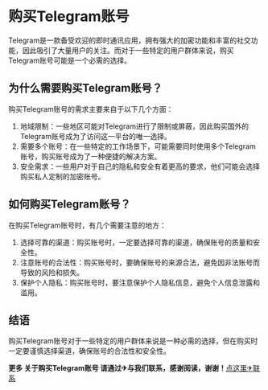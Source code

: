 # 购买Telegram账号

Telegram是一款备受欢迎的即时通讯应用，拥有强大的加密功能和丰富的社交功能，因此吸引了大量用户的关注。而对于一些特定的用户群体来说，购买Telegram账号可能是一个必需的选择。

## 为什么需要购买Telegram账号？

购买Telegram账号的需求主要来自于以下几个方面：

1. 地域限制：一些地区可能对Telegram进行了限制或屏蔽，因此购买国外的Telegram账号成为了访问这一平台的唯一选择。
2. 需要多个账号：在一些特定的工作场景下，可能需要同时使用多个Telegram账号，购买账号成为了一种便捷的解决方案。
3. 安全需求：一些用户对于自己的隐私和安全有着更高的要求，他们可能会选择购买私人定制的加密账号。

## 如何购买Telegram账号？

在购买Telegram账号时，有几个需要注意的地方：

1. 选择可靠的渠道：购买账号时，一定要选择可靠的渠道，确保账号的质量和安全性。
2. 注意账号的合法性：购买账号时，要确保账号的来源合法，避免因非法账号而导致的风险和损失。
3. 保护个人隐私：购买账号时，要注意保护个人隐私信息，避免个人信息泄露和滥用。

## 结语

购买Telegram账号对于一些特定的用户群体来说是一种必需的选择，但在购买时一定要谨慎选择渠道，确保账号的合法性和安全性。

**更多 关于购买Telegram账号 请通过✈与我们联系，感谢阅读，谢谢！**[点这里✈联系](https://abc.k02.cc)